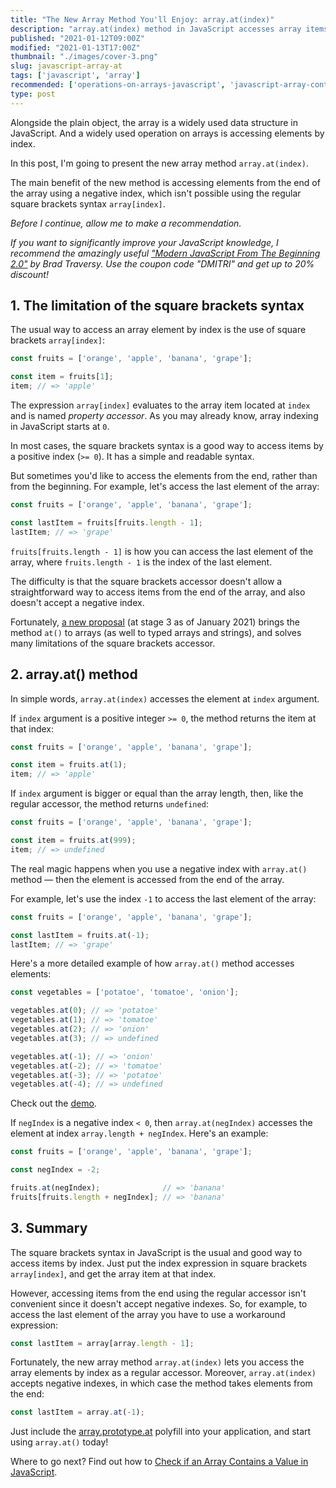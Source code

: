 ```yaml
---
title: "The New Array Method You'll Enjoy: array.at(index)"
description: "array.at(index) method in JavaScript accesses array items at positive and (finally!) at negative indexes."
published: "2021-01-12T09:00Z"
modified: "2021-01-13T17:00Z"
thumbnail: "./images/cover-3.png"
slug: javascript-array-at
tags: ['javascript', 'array']
recommended: ['operations-on-arrays-javascript', 'javascript-array-contains-value']
type: post
---
```


Alongside the plain object, the array is a widely used data structure in JavaScript. And a widely used operation on arrays is accessing elements by index.  

In this post, I'm going to present the new array method `array.at(index)`.    

The main benefit of the new method is accessing elements from the end of the array using a negative index, which isn't possible using the regular square brackets syntax `array[index]`.  

*Before I continue, allow me to make a recommendation.* 

*If you want to significantly improve your JavaScript knowledge, I recommend the amazingly useful ["Modern JavaScript From The Beginning 2.0"](https://www.traversymedia.com/a/2147528886/FqXWyazh) by Brad Traversy. Use the coupon code "DMITRI" and get up to 20% discount!*

## 1. The limitation of the square brackets syntax

The usual way to access an array element by index is the use of square brackets `array[index]`:

```javascript
const fruits = ['orange', 'apple', 'banana', 'grape'];

const item = fruits[1];
item; // => 'apple'
```

The expression `array[index]` evaluates to the array item located at `index` and is named *property accessor*. As you may already know, array indexing in JavaScript starts at `0`.  

In most cases, the square brackets syntax is a good way to access items by a positive index (`>= 0`). It has a simple and readable syntax.  

But sometimes you'd like to access the elements from the end, rather than from the beginning. For example, let's access the last element of the array:

```javascript
const fruits = ['orange', 'apple', 'banana', 'grape'];

const lastItem = fruits[fruits.length - 1];
lastItem; // => 'grape'
```

`fruits[fruits.length - 1]` is how you can access the last element of the array, where `fruits.length - 1` is the index of the last element.  

The difficulty is that the square brackets accessor doesn't allow a straightforward way to access items from the end of the array, and also doesn't accept a negative index.  

Fortunately, [a new proposal](https://github.com/tc39/proposal-relative-indexing-method) (at stage 3 as of January 2021) brings the method `at()` to arrays (as well to typed arrays and strings), and solves many limitations of the square brackets accessor.  

## 2. array.at() method

In simple words, `array.at(index)` accesses the element at `index` argument.  

If `index` argument is a positive integer `>= 0`, the method returns the item at that index:

```javascript
const fruits = ['orange', 'apple', 'banana', 'grape'];

const item = fruits.at(1);
item; // => 'apple'
```

If `index` argument is bigger or equal than the array length, then, like the regular accessor, the method returns `undefined`:

```javascript
const fruits = ['orange', 'apple', 'banana', 'grape'];

const item = fruits.at(999);
item; // => undefined
```

The real magic happens when you use a negative index with `array.at()` method &mdash; then the element is accessed from the end of the array. 

For example, let's use the index `-1` to access the last element of 
the array:

```javascript
const fruits = ['orange', 'apple', 'banana', 'grape'];

const lastItem = fruits.at(-1);
lastItem; // => 'grape'
```

Here's a more detailed example of how `array.at()` method accesses elements:

```javascript
const vegetables = ['potatoe', 'tomatoe', 'onion'];

vegetables.at(0); // => 'potatoe'
vegetables.at(1); // => 'tomatoe'
vegetables.at(2); // => 'onion'
vegetables.at(3); // => undefined

vegetables.at(-1); // => 'onion'
vegetables.at(-2); // => 'tomatoe'
vegetables.at(-3); // => 'potatoe'
vegetables.at(-4); // => undefined
```

Check out the [demo](https://codesandbox.io/s/array-at-method-2xr74?file=/src/index.js).

If `negIndex` is a negative index `< 0`, then `array.at(negIndex)` accesses 
the element at index `array.length + negIndex`. Here's an example:

```javascript
const fruits = ['orange', 'apple', 'banana', 'grape'];

const negIndex = -2;

fruits.at(negIndex);              // => 'banana'
fruits[fruits.length + negIndex]; // => 'banana'
```

## 3. Summary

The square brackets syntax in JavaScript is the usual and good way to access items by index. Just put the index expression in square brackets `array[index]`,
and get the array item at that index.  

However, accessing items from the end using the regular accessor isn't convenient since it doesn't accept negative indexes. So, for example, to access the last element of the array you have to use a workaround expression: 

```javascript
const lastItem = array[array.length - 1];
```

Fortunately, the new array method `array.at(index)` lets you access the array elements by index as a regular accessor. Moreover, `array.at(index)` accepts negative indexes, in which case the method takes elements from the end: 

```javascript
const lastItem = array.at(-1);
```

Just include the [array.prototype.at](https://github.com/es-shims/Array.prototype.at) polyfill into your application, and start using `array.at()` today!

Where to go next? Find out how to [Check if an Array Contains a Value in JavaScript](/javascript-array-contains-value/).
